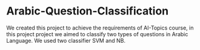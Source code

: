 # Arabic-Question-Classification
We created this project to achieve the requirements of AI-Topics course, in this project project we aimed to classify two types of questions in Arabic Language. We used two classifier SVM and NB.
